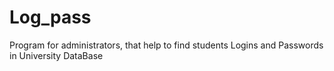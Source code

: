 # Log_pass
Program for administrators, that help to find students Logins and Passwords in University DataBase
